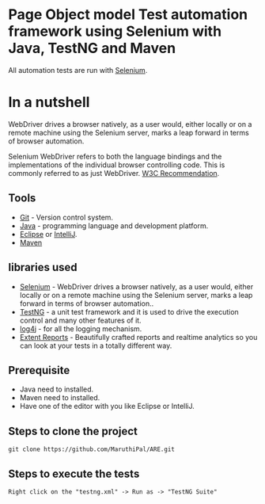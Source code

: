 # Page Object model Test automation framework using Selenium with Java, TestNG and Maven
All automation tests are run with [Selenium](https://www.selenium.dev/).

# In a nutshell
WebDriver drives a browser natively, as a user would, either locally or on a remote machine using the Selenium server, marks a leap forward in terms of browser automation.

Selenium WebDriver refers to both the language bindings and the implementations of the individual browser controlling code. This is commonly referred to as just WebDriver.
[W3C Recommendation](https://www.w3.org/TR/webdriver1/).

## Tools
+ [Git](https://git-scm.com/) - Version control system.
+ [Java](https://www.oracle.com/java/technologies/downloads/) - programming language and development platform.
+ [Eclipse](https://www.eclipse.org/) or [IntelliJ](https://www.jetbrains.com/idea/download/).
+ [Maven](https://maven.apache.org/)

## libraries used
+ [Selenium](https://www.selenium.dev/) - WebDriver drives a browser natively, as a user would, either locally or on a remote machine using the Selenium server, marks a leap forward in terms of browser automation..
+ [TestNG](https://testng.org/doc/) - a unit test framework and it is used to drive the execution control and many other features of it.
+ [log4j](https://logging.apache.org/log4j/2.x/) - for all the logging mechanism.
+ [Extent Reports](https://www.extentreports.com/) - Beautifully crafted reports and realtime analytics so you can look at your tests in a totally different way.

## Prerequisite
* Java need to installed.
* Maven need to installed.
* Have one of the editor with you like Eclipse or IntelliJ.

## Steps to clone the project
```
git clone https://github.com/MaruthiPal/ARE.git
```

## Steps to execute the tests
```
Right click on the "testng.xml" -> Run as -> "TestNG Suite"
```
